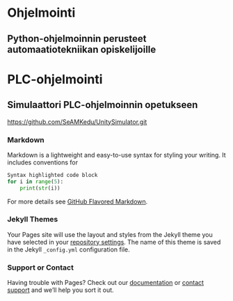 # Ohjelmointi

## Python-ohjelmoinnin perusteet automaatiotekniikan opiskelijoille

# PLC-ohjelmointi

## Simulaattori PLC-ohjelmoinnin opetukseen

https://github.com/SeAMKedu/UnitySimulator.git

### Markdown

Markdown is a lightweight and easy-to-use syntax for styling your writing. It includes conventions for

```python
Syntax highlighted code block
for i in range(5):
    print(str(i))
```

For more details see [GitHub Flavored Markdown](https://guides.github.com/features/mastering-markdown/).

### Jekyll Themes

Your Pages site will use the layout and styles from the Jekyll theme you have selected in your [repository settings](https://github.com/SeAMKedu/SeAMKedu.github.io/settings). The name of this theme is saved in the Jekyll `_config.yml` configuration file.

### Support or Contact

Having trouble with Pages? Check out our [documentation](https://help.github.com/categories/github-pages-basics/) or [contact support](https://github.com/contact) and we’ll help you sort it out.
